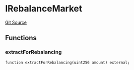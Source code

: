 # IRebalanceMarket
[Git Source](https://github.com/malda-protocol/malda-lending/blob/01abcfb9040cf303f2a5fc706b3c3af752e0b27a/src\interfaces\IRebalancer.sol)


## Functions
### extractForRebalancing


```solidity
function extractForRebalancing(uint256 amount) external;
```

